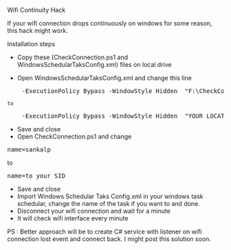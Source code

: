 Wifi Continuity Hack

If your wifi connection drops continuously on windows for some reason, this hack might work. 

Installation steps 

- Copy these (CheckConnection.ps1 and WindowsSchedularTaksConfig.xml) files on local drive 

- Open WindowsSchedularTaksConfig.xml and change this line

<pre>
    <Arguments>-ExecutionPolicy Bypass -WindowStyle Hidden  "F:\CheckConnection.ps1 sankalp" -NoProfile -Noninteractive</Arguments>
</pre>
    to 

<pre>
    <Arguments>-ExecutionPolicy Bypass -WindowStyle Hidden  "YOUR_LOCATION\CheckConnection.ps1 YOUR_SID" -NoProfile -Noninteractive</Arguments>
</pre>   

- Save and close
- Open CheckConnection.ps1 and change 

<pre>name=sankalp</pre>
to 
<pre>name=to_your_SID</pre>

- Save and close
- Import Windows Schedular Taks Config.xml in your windows task schedular, change the name of the task if you want to and done. 
- Disconnect your wifi connection and wait for a minute
- It will check wifi interface every minute 


PS : Better approach will be to create C# service with listener on wifi connection lost event and connect back. I might post this solution soon.

